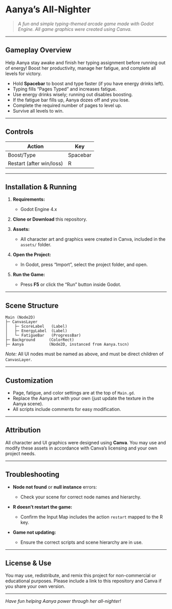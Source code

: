 # Aanya’s All-Nighter

> *A fun and simple typing-themed arcade game made with Godot Engine. All game graphics were created using Canva.*

---

## Gameplay Overview

Help Aanya stay awake and finish her typing assignment before running out of energy!
Boost her productivity, manage her fatigue, and complete all levels for victory.

* Hold **Spacebar** to boost and type faster (if you have energy drinks left).
* Typing fills “Pages Typed” and increases fatigue.
* Use energy drinks wisely; running out disables boosting.
* If the fatigue bar fills up, Aanya dozes off and you lose.
* Complete the required number of pages to level up.
* Survive all levels to win.

---

## Controls

| Action                   | Key      |
| ------------------------ | -------- |
| Boost/Type               | Spacebar |
| Restart (after win/loss) | R        |

---

## Installation & Running

1. **Requirements:**

   * Godot Engine 4.x

2. **Clone or Download** this repository.

3. **Assets:**

   * All character art and graphics were created in Canva, included in the `assets/` folder.

4. **Open the Project:**

   * In Godot, press “Import”, select the project folder, and open.

5. **Run the Game:**

   * Press **F5** or click the “Run” button inside Godot.

---

## Scene Structure

```
Main (Node2D)
├─ CanvasLayer
│   ├─ ScoreLabel   (Label)
│   ├─ EnergyLabel  (Label)
│   └─ FatigueBar   (ProgressBar)
├─ Background      (ColorRect)
├─ Aanya           (Node2D, instanced from Aanya.tscn)
```

*Note:* All UI nodes must be named as above, and must be direct children of `CanvasLayer`.

---

## Customization

* Page, fatigue, and color settings are at the top of `Main.gd`.
* Replace the Aanya art with your own (just update the texture in the Aanya scene).
* All scripts include comments for easy modification.

---

## Attribution

All character and UI graphics were designed using **Canva**.
You may use and modify these assets in accordance with Canva’s licensing and your own project needs.

---

## Troubleshooting

* **Node not found** or **null instance** errors:

  * Check your scene for correct node names and hierarchy.

* **R doesn’t restart the game:**

  * Confirm the Input Map includes the action `restart` mapped to the R key.

* **Game not updating:**

  * Ensure the correct scripts and scene hierarchy are in use.

---

## License & Use

You may use, redistribute, and remix this project for non-commercial or educational purposes.
Please include a link to this repository and Canva if you share your own version.

---

*Have fun helping Aanya power through her all-nighter!*
